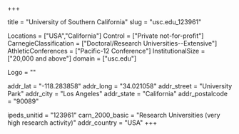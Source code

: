 
+++

title = "University of Southern California"
slug = "usc.edu_123961"

Locations = ["USA","California"]
Control = ["Private not-for-profit"]
CarnegieClassification = ["Doctoral/Research Universities--Extensive"]
AthleticConferences = ["Pacific-12 Conference"]
InstitutionalSize = ["20,000 and above"]
domain = ["usc.edu"]

Logo = ""

addr_lat = "-118.283858"
addr_long = "34.021058"
addr_street = "University Park"
addr_city = "Los Angeles"
addr_state = "California"
addr_postalcode = "90089"

ipeds_unitid = "123961"
carn_2000_basic = "Research Universities (very high research activity)"
addr_country = "USA"
+++
    
